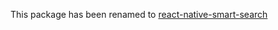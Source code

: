 This package has been renamed to [react-native-smart-search](https://github.com/bhagyeshjain/react-native-smart-search)